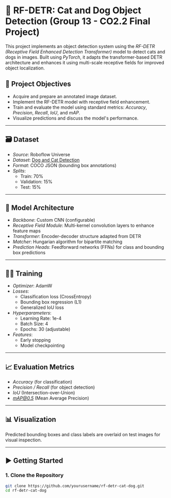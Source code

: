 # 🐾 RF-DETR: Cat and Dog Object Detection (Group 13 - CO2.2 Final Project)

This project implements an object detection system using the *RF-DETR (Receptive Field Enhanced Detection Transformer)* model to detect cats and dogs in images. Built using *PyTorch*, it adapts the transformer-based DETR architecture and enhances it using multi-scale receptive fields for improved object localization.

## 📌 Project Objectives

- Acquire and prepare an annotated image dataset.
- Implement the RF-DETR model with receptive field enhancement.
- Train and evaluate the model using standard metrics: *Accuracy*, *Precision*, *Recall*, *IoU*, and *mAP*.
- Visualize predictions and discuss the model's performance.

---

## 🗃️ Dataset

- *Source*: Roboflow Universe
- *Dataset*: [Dog and Cat Detection](https://universe.roboflow.com)
- *Format*: COCO JSON (bounding box annotations)
- *Splits*:
  - Train: 70%
  - Validation: 15%
  - Test: 15%

---

## 🔧 Model Architecture

- *Backbone*: Custom CNN (configurable)
- *Receptive Field Module*: Multi-kernel convolution layers to enhance feature maps
- *Transformer*: Encoder-decoder structure adapted from DETR
- *Matcher*: Hungarian algorithm for bipartite matching
- *Prediction Heads*: Feedforward networks (FFNs) for class and bounding box predictions

---

## 🏋️‍♂️ Training

- *Optimizer*: AdamW
- *Losses*:
  - Classification loss (CrossEntropy)
  - Bounding box regression (L1)
  - Generalized IoU loss
- *Hyperparameters*:
  - Learning Rate: 1e-4
  - Batch Size: 4
  - Epochs: 30 (adjustable)
- *Features*:
  - Early stopping
  - Model checkpointing

---

## 📈 Evaluation Metrics

- *Accuracy* (for classification)
- *Precision / Recall* (for object detection)
- *IoU* (Intersection-over-Union)
- *mAP@0.5* (Mean Average Precision)

---

## 📊 Visualization

Predicted bounding boxes and class labels are overlaid on test images for visual inspection.

---

## ▶️ Getting Started

### 1. Clone the Repository

```bash
git clone https://github.com/yourusername/rf-detr-cat-dog.git
cd rf-detr-cat-dog
